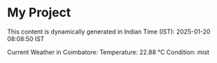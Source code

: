 # My Project

This content is dynamically generated in Indian Time (IST): 2025-01-20 08:08:50 IST


Current Weather in Coimbatore:
Temperature: 22.88 °C
Condition: mist
